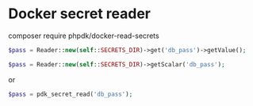 # Docker secret reader


composer require phpdk/docker-read-secrets

```php
$pass = Reader::new(self::SECRETS_DIR)->get('db_pass')->getValue();

$pass = Reader::new(self::SECRETS_DIR)->getScalar('db_pass');

```
or 

```php
$pass = pdk_secret_read('db_pass');

```

